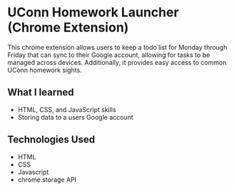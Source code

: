 # UConn Homework Launcher (Chrome Extension)
This chrome extension allows users to keep a todo list for Monday through Friday that can sync to their Google account, allowing for tasks to be managed across devices. Additionally, it provides easy access to common UConn homework sights.

## What I learned
- HTML, CSS, and JavaScript skills
- Storing data to a users Google account

## Technologies Used
- HTML
- CSS
- Javascript
- chrome.storage API
